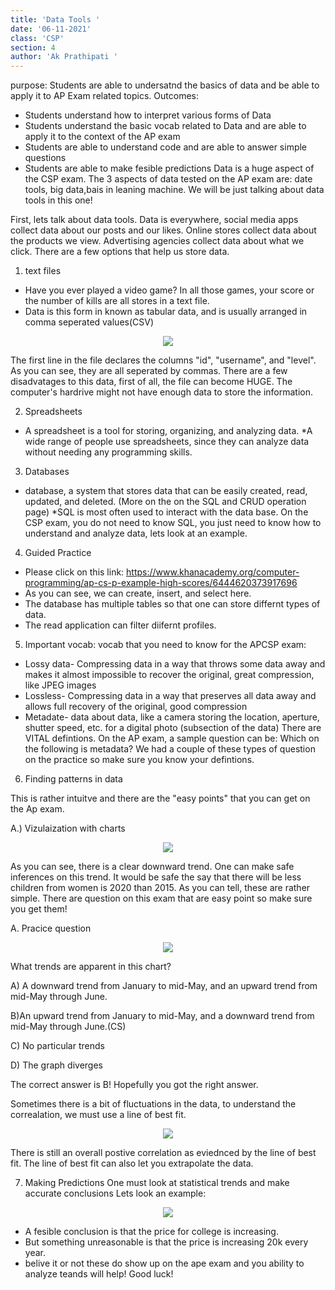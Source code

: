 ```yaml
---
title: 'Data Tools '
date: '06-11-2021'
class: 'CSP'
section: 4 
author: 'Ak Prathipati '
---
```

purpose: Students are able to undersatnd the basics of data and be able to apply it to AP Exam related topics. 
Outcomes: 
* Students understand how to interpret various forms of Data
* Students understand the basic vocab related to Data and are able to apply it to the context of the AP exam
* Students are able to understand code and are able to answer simple questions 
* Students are able to make fesible predictions
Data is a huge aspect of the CSP exam. The 3 aspects of data tested on the AP exam are: date tools, big data,bais in leaning machine. We will be just talking about data tools in this one!

First, lets talk about data tools. Data is everywhere, social media apps collect data about our posts and our likes. Online stores collect data about the products we view. Advertising agencies collect data about what we click. There are a few options that help us store data. 
1) text files
* Have you ever played a video game? In all those games, your score or the number of kills are all stores in a text file. 
* Data is this form in known as tabular data, and is usually arranged in comma seperated values(CSV)
<p align="center">
  <img src="http://i.gyazo.com/07fdf6a7dd0d92d5c909846c7e309d13.png" />
<p>
The first line in the file declares the columns "id", "username", and "level". As you can see, they are all seperated by commas. 
There are a few disadvatages to this data, first of all, the file can become HUGE. The computer's hardrive might not have enough data to store the information. 
  
2) Spreadsheets 
  
  * A spreadsheet is a tool for storing, organizing, and analyzing data. 
  *A wide range of people use spreadsheets, since they can analyze data without needing any programming skills.
  
3) Databases 
  
  * database, a system that stores data that can be easily created, read, updated, and deleted. (More on the on the SQL and CRUD operation page) 
  *SQL is most often used to interact with the data base. 
  On the CSP exam, you do not need to know SQL, you just need to know how to understand and analyze data, lets look at an example.
  
4) Guided Practice
  * Please click on this link: https://www.khanacademy.org/computer-programming/ap-cs-p-example-high-scores/6444620373917696
  * As you can see, we can create, insert, and select here. 
  * The database has multiple tables so that one can store differnt types of data. 
  * The read application can filter diifernt profiles. 
  
5) Important vocab: 
  vocab that you need to know for the APCSP exam: 
  * Lossy data- Compressing data in a way that throws some data away and makes it almost impossible to recover the original, great compression, like JPEG images
  * Lossless- Compressing data in a way that preserves all data away and allows full recovery of the original, good compression
  * Metadate- data about data, like a camera storing the location, aperture, shutter speed, etc. for a digital photo (subsection of the data) 
There are VITAL defintions. On the AP exam, a sample question can be: Which on the following is metadata? We had a couple of these types of question on the practice so make sure you know your defintions. 
  
6) Finding patterns in data 
  
  This is rather intuitve and there are the "easy points" that you can get on the Ap exam. 
 
  A.) Vizulaization with charts 
  <p align="center">
  <img src="https://ourworldindata.org/exports/children-per-woman-UN-74fc09d9cb68ef3e2c16e8223117bd15_v8_850x600.svg" />
<p>
As you can see, there is a clear downward trend. One can make safe inferences on this trend. It would be safe the say that there will be less children from women is 2020 than 2015. As you can tell, these are rather simple. There are question on this exam that are easy point so make sure you get them! 

  A. Pracice question
 <p align="center">
  <img src="https://cdn.kastatic.org/ka-perseus-images/9e1ad3721162023eb3df2048d5e1a9794e2342c0.png" />
<p>
What trends are apparent in this chart?
  
  A) A downward trend from January to mid-May, and an upward trend from mid-May through June.
  
  B)An upward trend from January to mid-May, and a downward trend from mid-May through June.(CS)
  
  C) No particular trends
  
  D) The graph diverges 

  The correct answer is B! Hopefully you got the right answer. 
  
  Sometimes there is a bit of fluctuations in the data, to understand the correalation, we must use a line of best fit.
  <p align="center">
  <img src="https://cdn.kastatic.org/ka-perseus-images/033e257032f64418c742c458ea915b2e53e595f0.png" />
<p>
  There is still an overall postive correlation as eviednced by the line of best fit. The line of best fit can also let you extrapolate the data. 
  
7) Making Predictions 
  One must look at statistical trends and make accurate conclusions 
  Lets look an example: 
  <p align="center">
  <img src="https://www.collegetuitioncompare.com/images/charts/colleges/american-university-tuition-fees-chart.jpg" />
<p>
 
  * A fesible conclusion is that the price for college is increasing. 
  * But something unreasonable is that the price is increasing 20k every year. 
  * belive it or not these do show up on the ape exam and you ability to analyze  teands will help! 
  Good luck!
